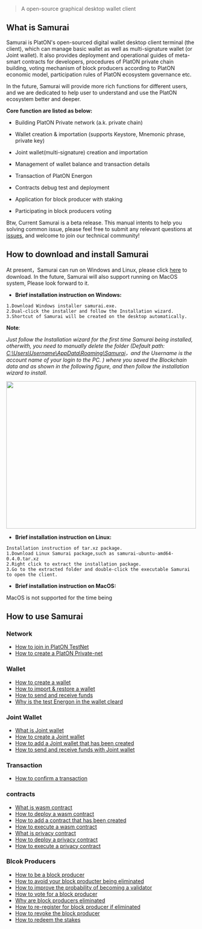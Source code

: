 > A open-source graphical desktop wallet client

## What is Samurai

Samurai is PlatON's open-sourced digital wallet desktop client terminal (the client), which can manage basic wallet as well as multi-signature wallet (or Joint wallet). It also provides deployment and operational guides of meta-smart contracts for developers, procedures of PlatON private chain building, voting mechanism of block producers according to PlatON economic model, participation rules of PlatON ecosystem governance etc.

In the future, Samurai will provide more rich functions for different users, and we are dedicated to help user to understand and use the PlatON ecosystem better and deeper.

**Core function are listed as below:**

- Building PlatON Private network (a.k. private chain)

- Wallet creation & importation (supports Keystore, Mnemonic phrase, private key)

- Joint wallet(multi-signature) creation and importation 

- Management of wallet balance and transaction details

- Transaction of PlatON Energon

- Contracts debug test and deployment

- Application for block producer with staking

- Participating in block producers voting

Btw, Current Samurai is a beta release. This manual intents to help you solving common issue, please feel free to submit any relevant questions at [issues](https://github.com/PlatONnetwork/Docs/issues),  and welcome to join our technical community!

## How to download and install Samurai

At present，Samurai can run on Windows and Linux, please click [here](https://github.com/PlatONnetwork/Samurai/releases) to download. In the future, Samurai will also support running on MacOS system, Please look forward to it. 

+ **Brief installation instruction on Windows:**

```
1.Download Windows installer samurai.exe.
2.Dual-click the installer and follow the Installation wizard.
3.Shortcut of Samurai will be created on the desktop automatically.
```
**Note**:  

*Just follow the Installation wizard for the first time Samurai being  installed, otherwith,  you need to manually delete the folder (Default path: <u>C:\Users\Username\AppData\Roaming\Samurai</u>，and the Username is the account name of your login to the PC. ) where you saved the Blockchain data and as shown in the following figure, and then follow the installation wizard to install.*

<img src="/en-us/user-interfaces/platon-samurai-EN/image/Keystore_address.png" width = "503" height="390"/>  

+ **Brief installation instruction on Linux:**

```
Installation instruction of tar.xz package.
1.Download Linux Samurai package,such as samurai-ubuntu-amd64-0.4.0.tar.xz
2.Right click to extract the installation package.
3.Go to the extracted folder and double-click the executable Samurai to open the client.
```

+ **Brief installation instruction on MacOS:**

MacOS is not supported for the time being

## How to use Samurai

### Network

- [How to join in PlatON TestNet](/en-us/user-interfaces/platon-samurai-EN/_Join-in-a-network.md#How-to-join-in-PlatON-TestNet)
- [How to create a PlatON Private-net](/en-us/user-interfaces/platon-samurai-EN/_Join-in-a-network.md#How-to-create-a-PlatON-Private-net)

### Wallet

- [How to create a wallet](/en-us/user-interfaces/platon-samurai-EN/_Classic-wallet.md#How-to-create-a-wallet)
- [How to import & restore a wallet](/en-us/user-interfaces/platon-samurai-EN/_Classic-wallet.md#how-to-import-amp-restore-a-wallet&-restore-a-wallet)
- [How to send and receive funds](/en-us/user-interfaces/platon-samurai-EN/_Classic-wallet.md#How-to-send-and-receive-funds)
- [Why is the test Energon in the wallet cleard](/en-us/user-interfaces/platon-samurai-EN/_Classic-wallet.md#Why-is-the-test-Energon-in-the-wallet-cleard)

### Joint Wallet

- [What is Joint wallet](/en-us/user-interfaces/platon-samurai-EN/_Joint-wallet.md#What-is-joint-wallet)
- [How to create a Joint wallet](/en-us/user-interfaces/platon-samurai-EN/_Joint-wallet.md#How-to-create-a-joint-wallet)
- [How to add a Joint wallet that has been created](/en-us/user-interfaces/platon-samurai-EN/_Joint-wallet.md#How-to-add-a-joint-wallet-that-has-been-created)
- [How to send and receive funds with Joint wallet](/en-us/user-interfaces/platon-samurai-EN/_Joint-wallet.md#How-to-send-and-receive-funds-with-Joint-wallet)

### Transaction

- [How to confirm a transaction](/en-us/user-interfaces/platon-samurai-EN/_Confirm-transactions.md#How-to-confirm-a-transaction)

### contracts

- [What is wasm contract](/en-us/user-interfaces/platon-samurai-EN/_Contracts.md#What-is-wasm-contract)
- [How to deploy a wasm contract](/en-us/user-interfaces/platon-samurai-EN/_Contracts.md#how-to-deploy-a-wasm-contract)
- [How to add a contract that has been created ](/en-us/user-interfaces/platon-samurai-EN/_Contracts.md#How-to-add-a-contract-that-has-been-created)
- [How to execute a wasm contract ](/en-us/user-interfaces/platon-samurai-EN/_Contracts.md#How-to-execute-a-wasm-contract)
- [What is privacy contract](/en-us/user-interfaces/platon-samurai-EN/_Contracts.md#What-is-privacy-contract)
- [How to deploy a privacy contract](/en-us/user-interfaces/platon-samurai-EN/_Contracts.md#How-to-deploy-a-privacy-contract)
- [How to execute a privacy contract](/en-us/user-interfaces/platon-samurai-EN/_Contracts.md#How-to-execute-a-privacy-contract)

### Blcok Producers

- [How to be a block producer](/en-us/user-interfaces/platon-samurai-EN/_Validator-node.md#How-to-be-a-block-producer)
- [How to avoid your block producter being eliminated](/en-us/user-interfaces/platon-samurai-EN/_Validator-node.md#How-to-avoid-your-block-producter-being-eliminated)
- [How to improve the probability of becoming a validator](/en-us/user-interfaces/platon-samurai-EN/_Validator-node.md#How-to-improve-the-probability-of-becoming-a-validator)
- [How to vote for a block producer](/en-us/user-interfaces/platon-samurai-EN/_Validator-node.md#How-to-vote-for-a-block-producer)
- [Why are block producers eliminated](/en-us/user-interfaces/platon-samurai-EN/_Validator-node.md#Why-are-block-producers-eliminated)
- [How to re-register for block producer if eliminated](/en-us/user-interfaces/platon-samurai-EN/_Validator-node.md#how-to-re-register-for-block-producer-if-eliminated)
- [How to revoke the block producer](/en-us/user-interfaces/platon-samurai-EN/_Validator-node.md#How-to-revoke-the-block-producer)
- [How to redeem the stakes](/en-us/user-interfaces/platon-samurai-EN/_Validator-node.md#How-to-redeem-the-stakes)

